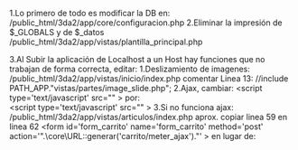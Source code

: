 1.Lo primero de todo es modificar la DB en:
    /public_html/3da2/app/core/configuracion.php
2.Eliminar la impresión de $_GLOBALS y de $_datos
    /public_html/3da2/app/vistas/plantilla_principal.php

3.Al Subir la aplicación de Localhost a un Host hay funciones que no trabajan de forma correcta, editar:
    1.Deslizamiento de imagenes:
        /public_html/3da2/app/vistas/inicio/index.php
            comentar Linea 13:   //include PATH_APP."vistas/partes/image_slide.php";
    2.Ajax, cambiar:
            <script type='text/javascript' src="<?php echo URL_APPLICATION_ROOT."recursos/js/carrito/carrito_localhost.js"; ?>" ></script>
        por:     
            <script type='text/javascript' src="<?php echo URL_APPLICATION_ROOT."recursos/js/carrito/carrito.js"; ?>" ></script>
    3.Si no funciona ajax:
        /public_html/3da2/app/vistas/articulos/index.php
            aprox. copiar linea 59 en linea 62
                <form id='form_carrito' name='form_carrito' method='post' action='".\core\URL::generar('carrito/meter_ajax')."' >
            en lugar de: 
                <form method='post' onsubmit='carrito_meter(this, event); return(false);'  >
